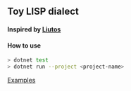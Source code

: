 ## Toy LISP dialect

#### Inspired by [Liutos](https://github.com/Liutos/Camel-Lisp)

#### How to use
```sh
> dotnet test
> dotnet run --project <project-name>
```

[Examples](./examples.md)
